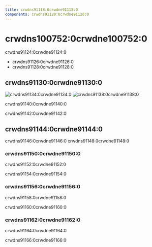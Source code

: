 ```yaml
---
title: crwdns91118:0crwdne91118:0
components: crwdns91120:0crwdne91120:0
---
```


# crwdns100752:0crwdne100752:0

<p class="description">crwdns91124:0crwdne91124:0</p>

- crwdns91126:0crwdne91126:0
- crwdns91128:0crwdne91128:0

## crwdns91130:0crwdne91130:0

![crwdns91134:0crwdne91134:0](crwdns91132:0crwdne91132:0) ![crwdns91138:0crwdne91138:0](crwdns91136:0crwdne91136:0)

crwdns91140:0crwdne91140:0

crwdns91142:0crwdne91142:0

## crwdns91144:0crwdne91144:0

crwdns91146:0crwdne91146:0 crwdns91148:0crwdne91148:0

### crwdns91150:0crwdne91150:0

crwdns91152:0crwdne91152:0

crwdns91154:0crwdne91154:0

### crwdns91156:0crwdne91156:0

crwdns91158:0crwdne91158:0

crwdns91160:0crwdne91160:0

### crwdns91162:0crwdne91162:0

crwdns91164:0crwdne91164:0

crwdns91166:0crwdne91166:0